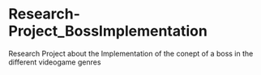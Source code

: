 # Research-Project_BossImplementation
Research Project about the Implementation of the conept of a boss in the different videogame genres

